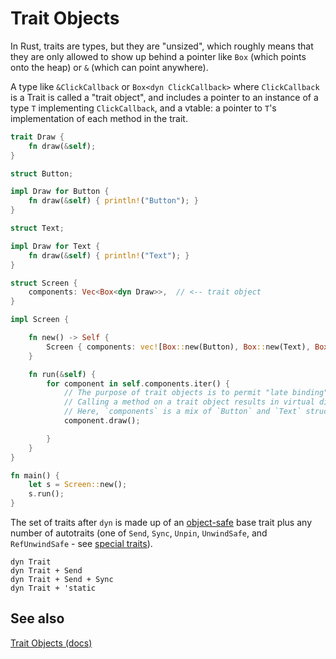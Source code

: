 # Trait Objects

In Rust, traits are types, but they are "unsized", which roughly means that they are only allowed to show up behind a pointer like `Box` (which points onto the heap) or `&` (which can point anywhere).

A type like `&ClickCallback` or `Box<dyn ClickCallback>` where `ClickCallback` is a Trait is called a "trait object", and includes a pointer to an instance of a type `T` implementing `ClickCallback`, and a vtable: a pointer to `T`'s implementation of each method in the trait.

```rust
trait Draw {
    fn draw(&self);
}

struct Button;

impl Draw for Button {
    fn draw(&self) { println!("Button"); }
}

struct Text;

impl Draw for Text {
    fn draw(&self) { println!("Text"); }
}

struct Screen {
    components: Vec<Box<dyn Draw>>,  // <-- trait object
}

impl Screen {

    fn new() -> Self {
        Screen { components: vec![Box::new(Button), Box::new(Text), Box::new(Text)] }
    }

    fn run(&self) {
        for component in self.components.iter() {
            // The purpose of trait objects is to permit "late binding" of methods.
            // Calling a method on a trait object results in virtual dispatch at runtime.
            // Here, `components` is a mix of `Button` and `Text` structs.
            component.draw();

        }
    }
}

fn main() {
    let s = Screen::new();
    s.run();
}
```

The set of traits after `dyn` is made up of an [object-safe]( https://doc.rust-lang.org/nightly/reference/items/traits.html#object-safety ) base trait plus any number of autotraits (one of `Send`, `Sync`, `Unpin`, `UnwindSafe`, and `RefUnwindSafe` - see [special traits]( https://doc.rust-lang.org/nightly/reference/special-types-and-traits.html )).

```rust,ignore
dyn Trait
dyn Trait + Send
dyn Trait + Send + Sync
dyn Trait + 'static
```

## See also

[Trait Objects (docs)]( https://doc.rust-lang.org/book/ch17-02-trait-objects.html )
